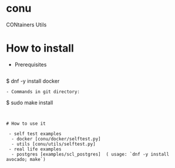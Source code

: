 # conu
CONtainers Utils

# How to install

- Prerequisites
  ```
$ dnf -y install docker
```
- Commands in git directory:
 ```

$ sudo make install
```


# How to use it

 - self test examples
  - docker [conu/docker/selftest.py]
  - utils [conu/utils/selftest.py]
 - real life examples
  - postgres [examples/scl_postgres]  ( usage: `dnf -y install avocado; make`)